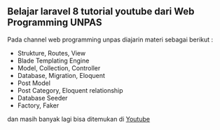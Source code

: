 ## Belajar laravel 8 tutorial youtube dari Web Programming UNPAS

Pada channel web programming unpas diajarin materi sebagai berikut : 
* Strukture, Routes, View
* Blade Templating Engine
* Model, Collection, Controller
* Database, Migration, Eloquent
* Post Model
* Post Category, Eloquent relationship
* Database Seeder
* Factory, Faker


dan masih banyak lagi bisa ditemukan di [Youtube](https://www.youtube.com/c/WebProgrammingUNPAS)

